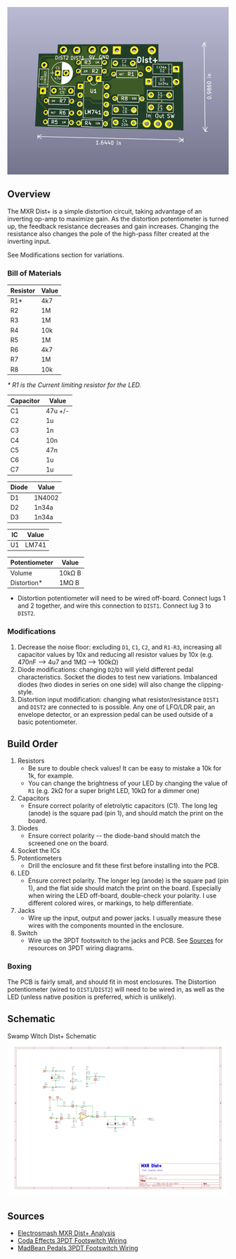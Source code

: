 ![mxr dist+ PCB](mxr-dist+.board.png)

## Overview
The MXR Dist+ is a simple distortion circuit, taking advantage of an inverting op-amp to maximize gain. As the distortion potentiometer is turned up, the feedback resistance decreases and gain increases. Changing the resistance also changes the pole of the high-pass filter created at the inverting input.

See Modifications section for variations.

### Bill of Materials
| Resistor | Value |
|---|---|
| R1* | 4k7 |
| R2 | 1M |
| R3 | 1M |
| R4 | 10k |
| R5 | 1M |
| R6 | 4k7 |
| R7 | 1M |
| R8 | 10k |

*\** _*R1* is the Current limiting resistor for the LED._

| Capacitor | Value |
|---|---|
| C1 | 47u +/- |
| C2 | 1u |
| C3 | 1n |
| C4 | 10n |
| C5 | 47n |
| C6 | 1u |
| C7 | 1u |

| Diode | Value |
|---|---|
| D1 | 1N4002 |
| D2 | 1n34a |
| D3 | 1n34a |

| IC | Value |
|---|---|
| U1 | LM741 |

| Potentiometer | Value |
|---|---|
| Volume | 10kΩ B |
| Distortion* | 1MΩ B |

* Distortion potentiometer will need to be wired off-board. Connect lugs 1 and 2 together, and wire this connection to `DIST1`. Connect lug 3 to `DIST2`. 

### Modifications
1) Decrease the noise floor: excluding `D1`, `C1`, `C2`, and `R1-R3`, increasing all capacitor values by 10x and reducing all resistor values by 10x (e.g. 470nF --> 4u7 and 1MΩ --> 100kΩ)
2) Diode modifications: changing `D2`/`D3` will yield different pedal characteristics. Socket the diodes to test new variations. Imbalanced diodes (two diodes in series on one side) will also change the clipping-style.
3) Distortion input modification: changing what resistor/resistance `DIST1` and `DIST2` are connected to is possible. Any one of LFO/LDR pair, an envelope detector, or an expression pedal can be used outside of a basic potentiometer.

## Build Order
1) Resistors
    * Be sure to double check values! It can be easy to mistake a 10k for 1k, for example. 
    * You can change the brightness of your LED by changing the value of `R1` (e.g. 2kΩ for a super bright LED, 10kΩ for a dimmer one)
2) Capacitors
    * Ensure correct polarity of eletrolytic capacitors (C1). The long leg (anode) is the square pad (pin 1), and should match the print on the board.
3) Diodes
    *  Ensure correct polarity -- the diode-band should match the screened one on the board.
4) Socket the ICs
5) Potentiometers
    * Drill the enclosure and fit these first before installing into the PCB.
6) LED
    * Ensure correct polarity. The longer leg (anode) is the square pad (pin 1), and the flat side should match the print on the board. Especially when wiring the LED off-board, double-check your polarity. I use different colored wires, or markings, to help differentiate.
7) Jacks
    * Wire up the input, output and power jacks. I usually measure these wires with the components mounted in the enclosure. 
8) Switch
    * Wire up the 3PDT footswitch to the jacks and PCB. See [Sources](#sources) for resources on 3PDT wiring diagrams.
  
### Boxing
The PCB is fairly small, and should fit in most enclosures. The Distortion potentiometer (wired to `DIST1`/`DIST2`) will need to be wired in, as well as the LED (unless native position is preferred, which is unlikely). 

## Schematic
Swamp Witch Dist+ Schematic
![mxr dist+ schematic](mxr-dist+.schematic.png)

## Sources
* [Electrosmash MXR Dist+ Analysis](https://www.electrosmash.com/mxr-distortion-plus-analysis)
* [Coda Effects 3PDT Footswitch Wiring](https://www.coda-effects.com/2015/03/3pdt-and-true-bypass-wiring.html)
* [MadBean Pedals 3PDT Footswitch Wiring](http://www.madbeanpedals.com/tutorials/downloads/MBP_FootswitchWiring.pdf)
